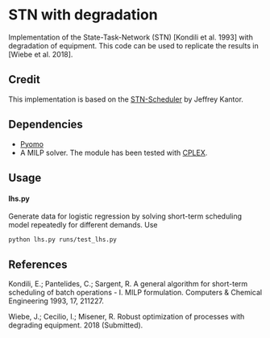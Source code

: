 # STN with degradation

Implementation of the State-Task-Network (STN) [Kondili et al. 1993] with
degradation of equipment. This code can be used to replicate the results in [Wiebe et al. 2018].

## Credit
This implementation is based on the [STN-Scheduler](https://github.com/jckantor/STN-Scheduler) by Jeffrey Kantor.

## Dependencies

* [Pyomo](http://www.pyomo.org/)
* A MILP solver. The module has been tested with
  [CPLEX](https://www.ibm.com/analytics/cplex-optimizer).

## Usage

#### lhs.py
Generate data for logistic regression by solving short-term scheduling model
repeatedly for different demands. Use
```
python lhs.py runs/test_lhs.py
```

## References
Kondili, E.; Pantelides, C.; Sargent, R. A general algorithm for short-term scheduling of batch operations - I. MILP formulation. Computers & Chemical Engineering 1993, 17, 211227.

Wiebe, J.; Cecilio, I.; Misener, R. Robust optimization of processes with
degrading equipment. 2018 (Submitted).
